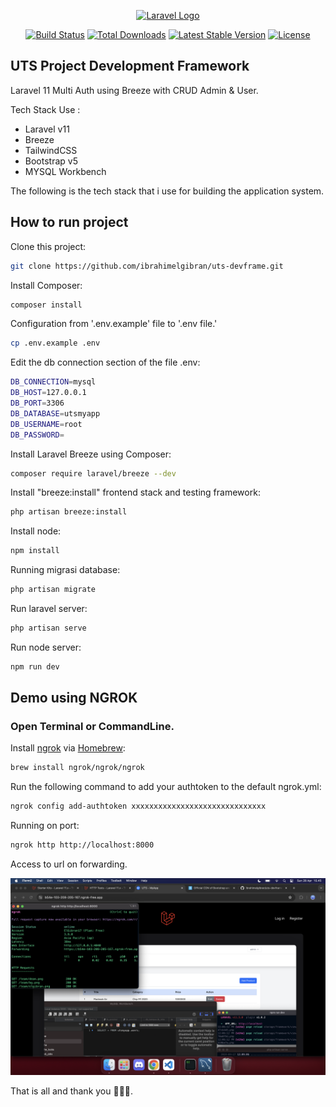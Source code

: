 <p align="center"><a href="https://laravel.com" target="_blank"><img src="https://raw.githubusercontent.com/laravel/art/master/logo-lockup/5%20SVG/2%20CMYK/1%20Full%20Color/laravel-logolockup-cmyk-red.svg" width="400" alt="Laravel Logo"></a></p>

<p align="center">
<a href="https://github.com/laravel/framework/actions"><img src="https://github.com/laravel/framework/workflows/tests/badge.svg" alt="Build Status"></a>
<a href="https://packagist.org/packages/laravel/framework"><img src="https://img.shields.io/packagist/dt/laravel/framework" alt="Total Downloads"></a>
<a href="https://packagist.org/packages/laravel/framework"><img src="https://img.shields.io/packagist/v/laravel/framework" alt="Latest Stable Version"></a>
<a href="https://packagist.org/packages/laravel/framework"><img src="https://img.shields.io/packagist/l/laravel/framework" alt="License"></a>
</p>

## UTS Project Development Framework

Laravel 11 Multi Auth using Breeze with CRUD Admin & User.

Tech Stack Use :

-   Laravel v11
-   Breeze
-   TailwindCSS
-   Bootstrap v5
-   MYSQL Workbench

The following is the tech stack that i use for building the application system.

## How to run project

Clone this project:

```bash
git clone https://github.com/ibrahimelgibran/uts-devframe.git
```

Install Composer:

```bash
composer install
```

Configuration from '.env.example' file to '.env file.'

```bash
cp .env.example .env
```

Edit the db connection section of the file .env:

```bash
DB_CONNECTION=mysql
DB_HOST=127.0.0.1
DB_PORT=3306
DB_DATABASE=utsmyapp
DB_USERNAME=root
DB_PASSWORD=
```

Install Laravel Breeze using Composer:

```bash
composer require laravel/breeze --dev
```

Install "breeze:install" frontend stack and testing framework:

```bash
php artisan breeze:install
```

Install node:

```bash
npm install
```

Running migrasi database:

```bash
php artisan migrate
```

Run laravel server:

```bash
php artisan serve
```

Run node server:

```bash
npm run dev
```

## Demo using NGROK

### Open Terminal or CommandLine.

Install [ngrok](https://ngrok.com/download) via [Homebrew](https://formulae.brew.sh/cask/ngrok):

```bash
brew install ngrok/ngrok/ngrok
```

Run the following command to add your authtoken to the default ngrok.yml:

```bash
ngrok config add-authtoken xxxxxxxxxxxxxxxxxxxxxxxxxxxxxx
```

Running on port:

```bash
ngrok http http://localhost:8000
```

Access to url on forwarding.

<img src="/public/team/ngrok.png">

That is all and thank you 👨🏻‍💻.

